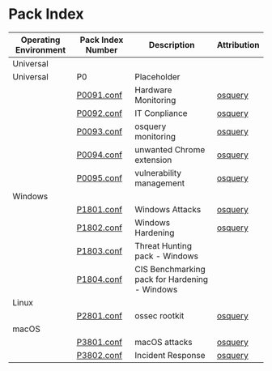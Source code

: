 # Pack Index

| Operating Environment | Pack Index Number | Description | Attribution |
| --------------------- | ----------------- | ----------- | ----------- |
| Universal | | | |
| Universal | P0 | Placeholder |
| | [P0091.conf](Universal_P1-999/P0091.conf) | Hardware Monitoring | [osquery](https://github.com/osquery/osquery/tree/master/packs) |
| | [P0092.conf](Universal_P1-999/P0092.conf) | IT Conpliance | [osquery](https://github.com/osquery/osquery/tree/master/packs) |
| | [P0093.conf](Universal_P1-999/P0093.conf) | osquery monitoring | [osquery](https://github.com/osquery/osquery/tree/master/packs) |
| | [P0094.conf](Universal_P1-999/P0094.conf) | unwanted Chrome extension | [osquery](https://github.com/osquery/osquery/tree/master/packs) |
| | [P0095.conf](Universal_P1-999/P0095.conf) | vulnerability management | [osquery](https://github.com/osquery/osquery/tree/master/packs) |
| Windows | | | |
| | [P1801.conf](Windows_P1000-1999/P1801.conf) | Windows Attacks| [osquery](https://github.com/osquery/osquery/tree/master/packs) |
| | [P1802.conf](Windows_P1000-1999/P1802.conf) | Windows Hardening | [osquery](https://github.com/osquery/osquery/tree/master/packs) |
| | [P1803.conf](Windows_P1000-1999/P1803.conf) | Threat Hunting pack - Windows | |
| | [P1804.conf](Windows_P1000-1999/P1804.conf) | CIS Benchmarking pack for Hardening - Windows | |
| Linux | | | |
| | [P2801.conf](Linux_P2000-2999/P2801.conf) | ossec rootkit | [osquery](https://github.com/osquery/osquery/tree/master/packs) |
| macOS | | | |
| | [P3801.conf](macOS_P3000-3999/P3801.conf) | macOS attacks | [osquery](https://github.com/osquery/osquery/tree/master/packs) |
| | [P3802.conf](macOS_P3000-3999/P3802.conf) | Incident Response | [osquery](https://github.com/osquery/osquery/tree/master/packs) |

